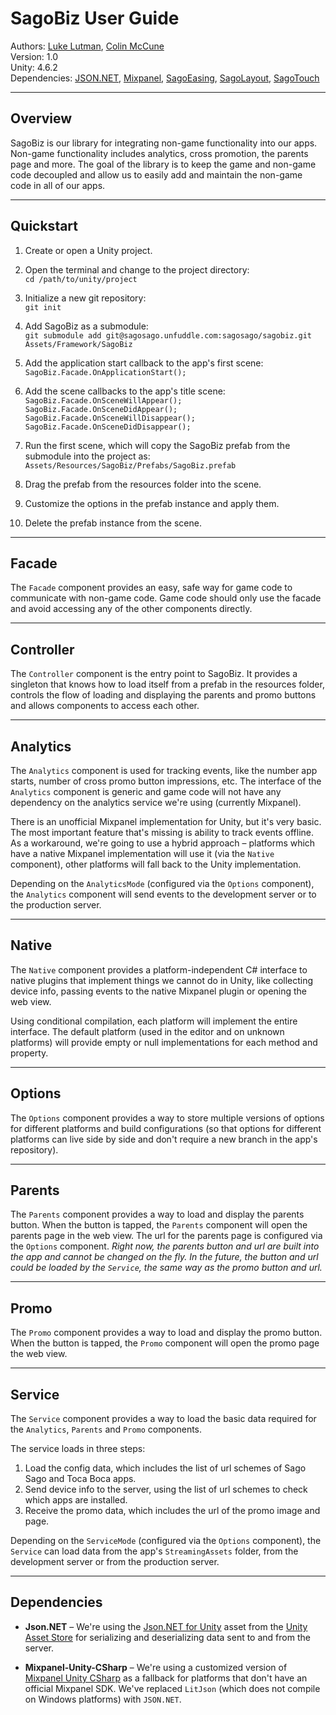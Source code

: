 # SagoBiz User Guide

Authors: [Luke Lutman](luke@sagosago.com), [Colin McCune](colin@sagosago.com)  
Version: 1.0  
Unity: 4.6.2  
Dependencies: [JSON.NET][1], [Mixpanel][2], [SagoEasing][3], [SagoLayout][4], [SagoTouch][5]


----------


## Overview

SagoBiz is our library for integrating non-game functionality into our apps. Non-game functionality includes analytics, cross promotion, the parents page and more. The goal of the library is to keep the game and non-game code decoupled and allow us to easily add and maintain the non-game code in all of our apps.


----------


## Quickstart

1. Create or open a Unity project.
2. Open the terminal and change to the project directory:  
    `cd /path/to/unity/project`

3. Initialize a new git repository:  
    `git init`

4. Add SagoBiz as a submodule:  
    `git submodule add git@sagosago.unfuddle.com:sagosago/sagobiz.git Assets/Framework/SagoBiz`

5. Add the application start callback to the app's first scene:  
    `SagoBiz.Facade.OnApplicationStart();`

6. Add the scene callbacks to the app's title scene:  
    `SagoBiz.Facade.OnSceneWillAppear();`  
    `SagoBiz.Facade.OnSceneDidAppear();`  
    `SagoBiz.Facade.OnSceneWillDisappear();`  
    `SagoBiz.Facade.OnSceneDidDisappear();`  

7. Run the first scene, which will copy the SagoBiz prefab from the submodule into the project as:
    `Assets/Resources/SagoBiz/Prefabs/SagoBiz.prefab`

8. Drag the prefab from the resources folder into the scene.
9. Customize the options in the prefab instance and apply them.
10. Delete the prefab instance from the scene.


----------


## Facade

The `Facade` component provides an easy, safe way for game code to communicate with non-game code. Game code should only use the facade and avoid accessing any of the other components directly.


----------


## Controller

The `Controller` component is the entry point to SagoBiz. It provides a singleton that knows how to load itself from a prefab in the resources folder, controls the flow of loading and displaying the parents and promo buttons and allows components to access each other.


----------


## Analytics

The `Analytics` component is used for tracking events, like the number app starts, number of cross promo button impressions, etc. The interface of the `Analytics` component is generic and game code will not have any dependency on the analytics service we're using (currently Mixpanel).

There is an unofficial Mixpanel implementation for Unity, but it's very basic. The most important feature that's missing is ability to track events offline. As a workaround, we're going to use a hybrid approach – platforms which have a native Mixpanel implementation will use it (via the `Native` component), other platforms will fall back to the Unity implementation.

Depending on the `AnalyticsMode` (configured via the `Options` component), the `Analytics` component will send events to the development server or to the production server.


----------


## Native

The `Native` component provides a platform-independent C# interface to native plugins that implement things we cannot do in Unity, like collecting device info, passing events to the native Mixpanel plugin or opening the web view.

Using conditional compilation, each platform will implement the entire interface. The default platform (used in the editor and on unknown platforms) will provide empty or null implementations for each method and property.


----------


## Options

The `Options` component provides a way to store multiple versions of options for different platforms and build configurations (so that options for different platforms can live side by side and don't require a new branch in the app's repository).


----------


## Parents

The `Parents` component provides a way to load and display the parents button. When the button is tapped, the `Parents` component will open the parents page in the web view. The url for the parents page is configured via the `Options` component. _Right now, the parents button and url are built into the app and cannot be changed on the fly. In the future, the button and url could be loaded by the `Service`, the same way as the promo button and url._


----------


## Promo

The `Promo` component provides a way to load and display the promo button. When the button is tapped, the `Promo` component will open the promo page the web view.


----------


## Service

The `Service` component provides a way to load the basic data required for the `Analytics`, `Parents` and `Promo` components.

The service loads in three steps:
1. Load the config data, which includes the list of url schemes of Sago Sago and Toca Boca apps.
2. Send device info to the server, using the list of url schemes to check which apps are installed.
3. Receive the promo data, which includes the url of the promo image and page.

Depending on the `ServiceMode` (configured via the `Options` component), the `Service` can load data from the app's `StreamingAssets` folder, from the development server or from the production server.


----------

## Dependencies
* __Json.NET__ – We're using the [Json.NET for Unity][1] asset from the [Unity Asset Store](https://www.assetstore.unity3d.com/en/) for serializing and deserializing data sent to and from the server.
* __Mixpanel-Unity-CSharp__ – We're using a customized version of [Mixpanel Unity CSharp][2] as a fallback for platforms that don't have an official Mixpanel SDK. We've replaced `LitJson` (which does not compile on Windows platforms) with `JSON.NET`.




  [1]: http://u3d.as/content/parent-element/json-net-for-unity/5q2
  [2]: https://github.com/waltdestler/Mixpanel-Unity-CSharp
  [3]: https://sagosago.unfuddle.com/a#/projects/9/repositories/54/browse
  [4]: https://sagosago.unfuddle.com/a#/projects/9/repositories/46/browse
  [5]: https://sagosago.unfuddle.com/a#/projects/9/repositories/40/browse